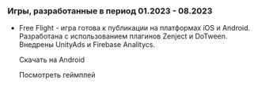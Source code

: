 ### Игры, разработанные в период 01.2023 - 08.2023

- Free Flight - игра готова к публикации на платформах iOS и Android. Разработана с использованием плагинов Zenject и DoTween. Внедрены UnityAds и Firebase Analitycs.

  Скачать на Android
  
  Посмотреть геймплей
